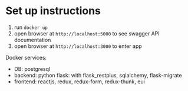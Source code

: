 # Set up instructions

1. run `docker up`
2. open browser at `http://localhost:5000` to see swagger API documentation
3. open browser at `http://localhost:3000` to enter app

Docker services:

- DB: postgresql
- backend: python flask: with flask_restplus, sqlalchemy, flask-migrate
- frontend: reactjs, redux, redux-form, redux-thunk, eui
